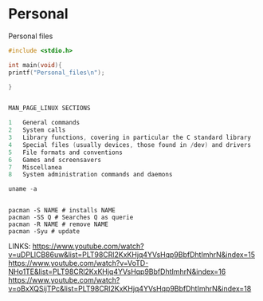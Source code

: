 # Personal
Personal files 

```c
#include <stdio.h>

int main(void){
printf("Personal_files\n");

}


MAN_PAGE_LINUX SECTIONS

1 	General commands
2 	System calls
3 	Library functions, covering in particular the C standard library
4 	Special files (usually devices, those found in /dev) and drivers
5 	File formats and conventions
6 	Games and screensavers
7 	Miscellanea
8 	System administration commands and daemons

uname -a
```

```{shell}

pacman -S NAME # installs NAME
pacman -SS Q # Searches Q as querie
pacman -R NAME # remove NAME
pacman -Syu # update
```


LINKS:
https://www.youtube.com/watch?v=uDPLlCB86uw&list=PLT98CRl2KxKHjq4YVsHqp9BbfDhtImhrN&index=15
https://www.youtube.com/watch?v=VoTD-NHo1TE&list=PLT98CRl2KxKHjq4YVsHqp9BbfDhtImhrN&index=16
https://www.youtube.com/watch?v=oBxXQSijTPc&list=PLT98CRl2KxKHjq4YVsHqp9BbfDhtImhrN&index=18
